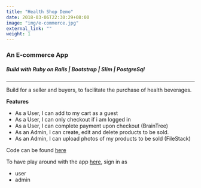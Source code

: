 ```yaml
---
title: "Health Shop Demo"
date: 2018-03-06T22:30:29+08:00
image: "img/e-commerce.jpg"
external_link: ""
weight: 1
---
```


### An E-commerce App

##### Build with Ruby on Rails | Bootstrap | Slim | PostgreSql
---
Build for a seller and buyers, to facilitate the purchase of health beverages.

**Features**

- As a User, I can add to my cart as a guest
- As a User, I can only checkout if i am logged in
- As a User, I can complete payment upon checkout (BrainTree)
- As an Admin, I can create, edit and delete products to be sold.
- As an Admin, I can upload photos of my products to be sold (FileStack)

Code can be found [here](https://github.com/shirlaine/ecommerce)

To have play around with the app [here](smth), sign in as

- user
- admin
